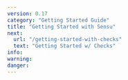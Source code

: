 ```yaml
---
version: 0.17
category: "Getting Started Guide"
title: "Getting Started with Sensu"
next:
  url: "/getting-started-with-checks"
  text: "Getting Started w/ Checks"
info:
warning:
danger:
---
```

